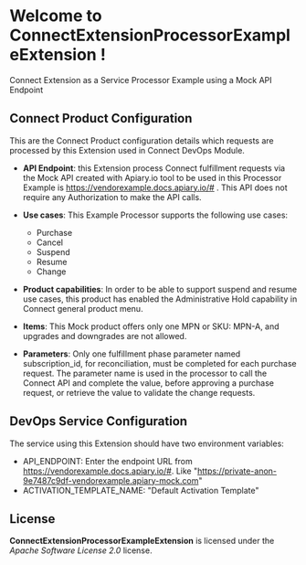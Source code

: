 # Welcome to ConnectExtensionProcessorExampleExtension !


Connect Extension as a Service Processor Example using a Mock API Endpoint 


## Connect Product Configuration
This are the Connect Product configuration details  which requests are processed by this Extension used in Connect DevOps Module.
* **API Endpoint**: this Extension process Connect fulfillment requests via the Mock API created with Apiary.io tool to be used in this Processor Example
is https://vendorexample.docs.apiary.io/# . This API does not require any Authorization
to make the API calls.

* **Use cases**:
This Example Processor supports the following use cases:
    * Purchase
    * Cancel
    * Suspend
    * Resume
    * Change

* **Product capabilities**: In order to be able to support suspend and resume use cases, this product has enabled
the Administrative Hold capability in Connect general product menu.

* **Items**: This Mock product offers only one MPN or SKU: MPN-A, and upgrades and downgrades
are not allowed.

* **Parameters**: Only one fulfillment phase parameter named subscription_id, for reconciliation, must be
completed for each purchase request.
The parameter name is used in the processor to call the Connect API and complete the
value, before approving a purchase request, or retrieve the value to validate the change
requests.

## DevOps Service Configuration
The service using this  Extension should have two environment variables:
* API_ENDPOINT: Enter the endpoint URL from https://vendorexample.docs.apiary.io/#. Like "https://private-anon-9e7487c9df-vendorexample.apiary-mock.com"
* ACTIVATION_TEMPLATE_NAME: "Default Activation Template"

## License

**ConnectExtensionProcessorExampleExtension** is licensed under the *Apache Software License 2.0* license.

